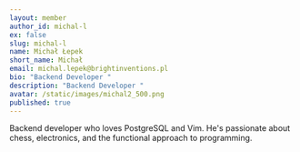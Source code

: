 ```yaml
---
layout: member
author_id: michal-l
ex: false
slug: michal-l
name: Michał Łepek
short_name: Michał
email: michal.lepek@brightinventions.pl
bio: "Backend Developer "
description: "Backend Developer "
avatar: /static/images/michal2_500.png
published: true
---
```

Backend developer who loves PostgreSQL and Vim. He's passionate about chess, electronics, and the functional approach to programming.